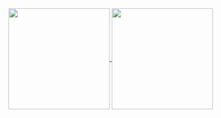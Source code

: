 <a href="https://github.com/anuraghazra/github-readme-stats](https://github-readme-stats.vercel.app/api?username=prrThr&show_icons=true&theme=transparent">
  <img height=200 align="center" src="https://github-readme-stats.vercel.app/api?username=anuraghazra](https://github-readme-stats.vercel.app/api?username=prrThr&show_icons=true&theme=transparent" />
</a>
<a href="https://github.com/anuraghazra/convoychat](https://github-readme-stats.vercel.app/api/top-langs/?username=anuraghazra&layout=compact">
  <img height=200 align="center" src="https://github-readme-stats.vercel.app/api/top-langs/?username=anuraghazra&layout=compact" />
</a>
